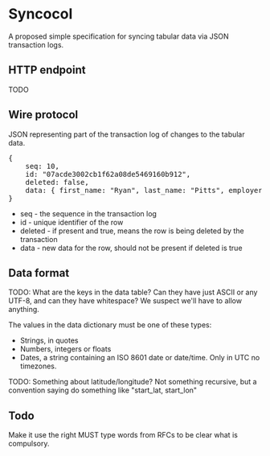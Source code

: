 Syncocol
========

A proposed simple specification for syncing tabular data via JSON transaction logs.


HTTP endpoint
-------------

TODO


Wire protocol
-------------

JSON representing part of the transaction log of changes to the tabular data.

<pre>
{ 
    seq: 10, 
    id: "07acde3002cb1f62a08de5469160b912", 
    deleted: false, 
    data: { first_name: "Ryan", last_name: "Pitts", employer: "The Spokesman-Review" } 
}
</pre>

* seq - the sequence in the transaction log
* id - unique identifier of the row
* deleted - if present and true, means the row is being deleted by the transaction
* data - new data for the row, should not be present if deleted is true


Data format
-----------

TODO: What are the keys in the data table? Can they have just ASCII or any UTF-8, 
and can they have whitespace? We suspect we'll have to allow anything.

The values in the data dictionary must be one of these types:

* Strings, in quotes
* Numbers, integers or floats
* Dates, a string containing an ISO 8601 date or date/time. Only in UTC no timezones.

TODO: Something about latitude/longitude? Not something recursive, but a
convention saying do something like "start\_lat, start\_lon"


Todo
----

Make it use the right MUST type words from RFCs to be clear what is compulsory.




